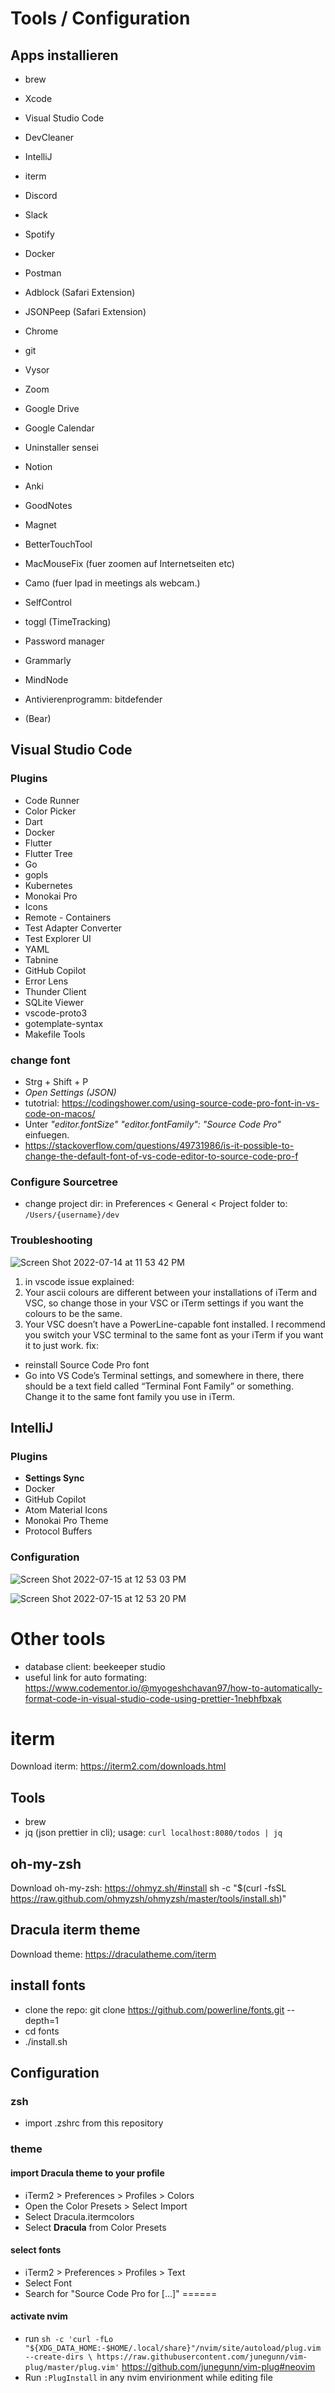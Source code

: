 # Tools / Configuration
## Apps installieren
- brew
- Xcode
- Visual Studio Code
- DevCleaner
- IntelliJ
- iterm
- Discord
- Slack
- Spotify
- Docker
- Postman
- Adblock (Safari Extension)
- JSONPeep (Safari Extension)
- Chrome
- git
- Vysor
- Zoom
- Google Drive
- Google Calendar
- Uninstaller sensei
- Notion
- Anki
- GoodNotes
- Magnet
- BetterTouchTool
- MacMouseFix (fuer zoomen auf Internetseiten etc)
- Camo (fuer Ipad in meetings als webcam.)

- SelfControl
- toggl (TimeTracking)
- Password manager
- Grammarly
- MindNode
- Antivierenprogramm: bitdefender
- (Bear)

## Visual Studio Code
### Plugins
- Code Runner
- Color Picker
- Dart
- Docker
- Flutter
- Flutter Tree
- Go
- gopls
- Kubernetes
- Monokai Pro
- Icons
- Remote - Containers
- Test Adapter Converter
- Test Explorer UI
- YAML
- Tabnine
- GitHub Copilot
- Error Lens
- Thunder Client
- SQLite Viewer
- vscode-proto3
- gotemplate-syntax
- Makefile Tools

### change font
- Strg + Shift + P
- *Open Settings (JSON)*
- tutotrial: https://codingshower.com/using-source-code-pro-font-in-vs-code-on-macos/
- Unter *"editor.fontSize"* *"editor.fontFamily": "Source Code Pro"* einfuegen.
- https://stackoverflow.com/questions/49731986/is-it-possible-to-change-the-default-font-of-vs-code-editor-to-source-code-pro-f

### Configure Sourcetree
- change project dir: in Preferences < General < Project folder to: `/Users/{username}/dev`

### Troubleshooting
![Screen Shot 2022-07-14 at 11 53 42 PM](https://user-images.githubusercontent.com/60318513/179097728-d343f70f-8aea-40eb-b225-00a084d7f348.png)

1. in vscode issue explained:
1. Your ascii colours are different between your installations of iTerm and VSC, so change those in your VSC or iTerm settings if you want the colours to be the same.
2. Your VSC doesn’t have a PowerLine-capable font installed. I recommend you switch your VSC terminal to the same font as your iTerm if you want it to just work.
fix:
- reinstall Source Code Pro font
- Go into VS Code’s Terminal settings, and somewhere in there, there should be a text field called “Terminal Font Family” or something. Change it to the same font family you use in iTerm.


## IntelliJ
### Plugins
- **Settings Sync**
- Docker
- GitHub Copilot
- Atom Material Icons
- Monokai Pro Theme
- Protocol Buffers

### Configuration
![Screen Shot 2022-07-15 at 12 53 03 PM](https://user-images.githubusercontent.com/60318513/179209725-55d808be-b58f-426d-83fa-cf21ba23677d.png)

![Screen Shot 2022-07-15 at 12 53 20 PM](https://user-images.githubusercontent.com/60318513/179209733-df282cef-cb28-4db6-bf75-c934c5c17977.png)



# Other tools
- database client: beekeeper studio
- useful link for auto formating: https://www.codementor.io/@myogeshchavan97/how-to-automatically-format-code-in-visual-studio-code-using-prettier-1nebhfbxak

# iterm

Download iterm: https://iterm2.com/downloads.html

## Tools
- brew
- jq (json prettier in cli); usage: `curl localhost:8080/todos | jq`

## oh-my-zsh
Download oh-my-zsh: https://ohmyz.sh/#install
sh -c "$(curl -fsSL https://raw.github.com/ohmyzsh/ohmyzsh/master/tools/install.sh)"

## Dracula iterm theme
Download theme: https://draculatheme.com/iterm

## install fonts
- clone the repo: git clone https://github.com/powerline/fonts.git --depth=1
- cd fonts
- ./install.sh


## Configuration
### zsh
- import .zshrc from this repository

### theme
#### import Dracula theme to your profile
- iTerm2 > Preferences > Profiles > Colors
- Open the Color Presets > Select Import
- Select Dracula.itermcolors
- Select **Dracula** from Color Presets

#### select fonts
- iTerm2 > Preferences > Profiles > Text
- Select Font
- Search for "Source Code Pro for [...]"
======

#### activate nvim
- run `sh -c 'curl -fLo "${XDG_DATA_HOME:-$HOME/.local/share}"/nvim/site/autoload/plug.vim --create-dirs \
       https://raw.githubusercontent.com/junegunn/vim-plug/master/plug.vim'`
https://github.com/junegunn/vim-plug#neovim
- Run `:PlugInstall` in any nvim envirionment while editing file


